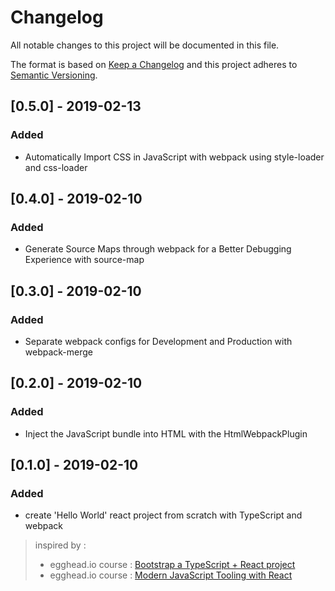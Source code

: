 # Changelog

All notable changes to this project will be documented in this file.

The format is based on [Keep a Changelog](http://keepachangelog.com/en/1.0.0/)
and this project adheres to [Semantic Versioning](http://semver.org/spec/v2.0.0.html).

## [0.5.0] - 2019-02-13

### Added

- Automatically Import CSS in JavaScript with webpack using style-loader and css-loader

## [0.4.0] - 2019-02-10

### Added

- Generate Source Maps through webpack for a Better Debugging Experience with source-map

## [0.3.0] - 2019-02-10

### Added

- Separate webpack configs for Development and Production with webpack-merge


## [0.2.0] - 2019-02-10

### Added

- Inject the JavaScript bundle into HTML with the HtmlWebpackPlugin

## [0.1.0] - 2019-02-10

### Added

- create 'Hello World' react project from scratch with TypeScript and webpack
> inspired by :
> * egghead.io course : [Bootstrap a TypeScript + React project](https://egghead.io/lessons/egghead-bootstrap-a-typescript-react-project)
> * egghead.io course :  [Modern JavaScript Tooling with React](https://egghead.io/courses/modern-javascript-tooling-with-react)

